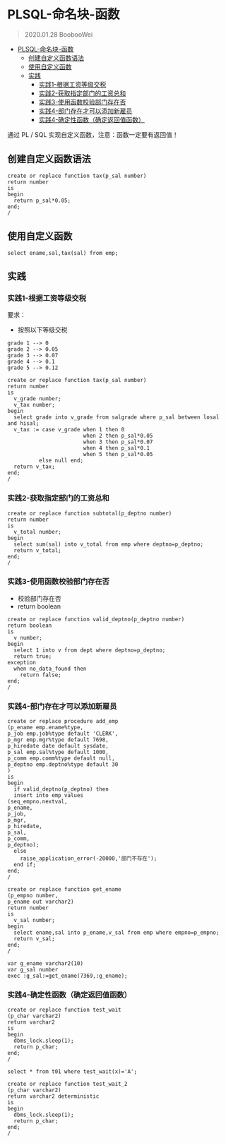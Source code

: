 # PLSQL-命名块-函数

> 2020.01.28 BoobooWei

<!-- MDTOC maxdepth:6 firsth1:1 numbering:0 flatten:0 bullets:1 updateOnSave:1 -->

- [PLSQL-命名块-函数](#plsql-命名块-函数)   
   - [创建自定义函数语法](#创建自定义函数语法)   
   - [使用自定义函数](#使用自定义函数)   
   - [实践](#实践)   
      - [实践1-根据工资等级交税](#实践1-根据工资等级交税)   
      - [实践2-获取指定部门的工资总和](#实践2-获取指定部门的工资总和)   
      - [实践3-使用函数校验部门存在否](#实践3-使用函数校验部门存在否)   
      - [实践4-部门存在才可以添加新雇员](#实践4-部门存在才可以添加新雇员)   
      - [实践4-确定性函数（确定返回值函数）](#实践4-确定性函数（确定返回值函数）)   

<!-- /MDTOC -->


通过 PL / SQL 实现自定义函数，注意：函数一定要有返回值！

## 创建自定义函数语法

```plsql
create or replace function tax(p_sal number)
return number
is
begin
  return p_sal*0.05;
end;
/
```

## 使用自定义函数

```PLSQL
select ename,sal,tax(sal) from emp;
```

## 实践

### 实践1-根据工资等级交税

要求：
* 按照以下等级交税

```
grade 1 --> 0
grade 2 --> 0.05
grade 3 --> 0.07
grade 4 --> 0.1
grade 5 --> 0.12
```

```PLSQL
create or replace function tax(p_sal number)
return number
is
  v_grade number;
  v_tax number;
begin
  select grade into v_grade from salgrade where p_sal between losal and hisal;
  v_tax := case v_grade when 1 then 0
                        when 2 then p_sal*0.05
                        when 3 then p_sal*0.07
                        when 4 then p_sal*0.1
                        when 5 then p_sal*0.05
          else null end;
  return v_tax;
end;
/
```


### 实践2-获取指定部门的工资总和

```PLSQL
create or replace function subtotal(p_deptno number)
return number
is
  v_total number;
begin
  select sum(sal) into v_total from emp where deptno=p_deptno;
  return v_total;
end;
/
```

### 实践3-使用函数校验部门存在否

* 校验部门存在否
* return boolean


```PLSQL
create or replace function valid_deptno(p_deptno number)
return boolean
is
  v number;
begin
  select 1 into v from dept where deptno=p_deptno;
  return true;
exception
  when no_data_found then
    return false;
end;
/
```

### 实践4-部门存在才可以添加新雇员

```PLSQL
create or replace procedure add_emp
(p_ename emp.ename%type,
p_job emp.job%type default 'CLERK',
p_mgr emp.mgr%type default 7698,
p_hiredate date default sysdate,
p_sal emp.sal%type default 1000,
p_comm emp.comm%type default null,
p_deptno emp.deptno%type default 30
)
is
begin
  if valid_deptno(p_deptno) then
  insert into emp values
(seq_empno.nextval,
p_ename,
p_job,
p_mgr,
p_hiredate,
p_sal,
p_comm,
p_deptno);
  else
    raise_application_error(-20000,'部门不存在');
  end if;
end;
/

create or replace function get_ename
(p_empno number,
p_ename out varchar2)
return number
is
  v_sal number;
begin
  select ename,sal into p_ename,v_sal from emp where empno=p_empno;
  return v_sal;
end;
/

var g_ename varchar2(10)
var g_sal number
exec :g_sal:=get_ename(7369,:g_ename);
```




### 实践4-确定性函数（确定返回值函数）

```PLSQL
create or replace function test_wait
(p_char varchar2)
return varchar2
is
begin
  dbms_lock.sleep(1);
  return p_char;
end;
/

select * from t01 where test_wait(x)='A';

create or replace function test_wait_2
(p_char varchar2)
return varchar2 deterministic
is
begin
  dbms_lock.sleep(1);
  return p_char;
end;
/
```
